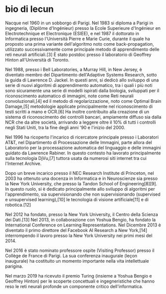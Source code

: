 # bio di lecun

Nacque nel 1960 in un sobborgo di Parigi. Nel 1983 si diploma a Parigi in ingegneria, (Diplôme d'Ingénieur) presso la Ecole Superieure d'Ingénieur en Electrotechnique et Electronique (ESIEE), e nel 1987 il dottorato in Informatica presso l'Università Pierre e Marie Curie, durante il quale ha proposto una prima variante dell'algoritmo noto come back-propagation, utilizzato successivamente come principale metodo di apprendimento delle reti neurali artificiali.[3] È stato postdoc presso il laboratorio di Geoffrey Hinton all'Università di Toronto.

Nel 1988, presso i Bell Laboratories, a Murray Hill, in New Jersey, è diventato membro del Dipartimento dell'Adaptive Systems Research, sotto la guida di Lawrence D. Jackel. In questi anni, si dedicò allo sviluppo di una serie di nuovi algoritmi di apprendimento automatico, tra i quali i più noti sono sicuramente una serie di modelli ispirati dalla biologia, sviluppati per il riconoscimento automatico di immagini, note come Reti neurali convoluzionali,[4] ed il metodo di regolarizzazione, noto come Optimal Brain Damage,[5] metodologie applicate principalmente nel riconoscimento di testi scritti a mano e OCR.[6] Ha inoltre contribuito alla creazione di un sistema di riconoscimento dei controlli bancari, ampiamente diffuso sia dalla NCR che da altre società, arrivando a leggere oltre il 10% di tutti i controlli negli Stati Uniti, tra la fine degli anni '90 e l'inizio del 2000.

Nel 1996 ha ricoperto l'incarico di ricercatore principale presso i Laboratori AT&T, nel Dipartimento di Processazione delle Immagini, parte allora del Laboratorio per la processazione automatica del linguaggio e delle immagini guidato da Lawrence Rabiner. In questo contesto ha lavorato principalmente sulla tecnologia DjVu,[7] tuttora usata da numerosi siti internet tra cui l'Internet Archive.

Dopo un breve incarico presso il NEC Research Institute di Princeton, nel 2003 ha ottenuto una docenza in Informatica e in Neuroscienze sia presso la New York University, che presso la Tandon School of Engineering[8][9]. In questo ruolo, si è dedicato principalmente allo sviluppo di algoritmi per l'apprendimento, sia supervisionando che non supervisionando (supervised e unsupervised learning),[10] le tecnologia di visione artificiale[11] e di robotica.[12]

Nel 2012 ha fondato, presso la New York University, il Centro della Scienza dei Dati.[13] Nel 2013, in collaborazione con Yoshua Bengio, ha fondato la International Conference on Learning Representations. Nel Dicembre 2013 è diventato il primo direttore del Facebook AI Research a New York,[14] interrompendo il lavoro presso la New York University nei primi mesi del 2014.

Nel 2016 è stato nominato professore ospite (Visiting Professor) presso il Collège de France di Parigi. La sua conferenza inaugurale (leçon inaugurale) ha costituito un momento importante nella vita intellettuale parigina.

Nel marzo 2019 ha ricevuto il premio Turing (insieme a Yoshua Bengio e Geoffrey Hinton) per le scoperte concettuali e ingegneristiche che hanno reso le reti neurali profonde un componente critico dell'informatica.